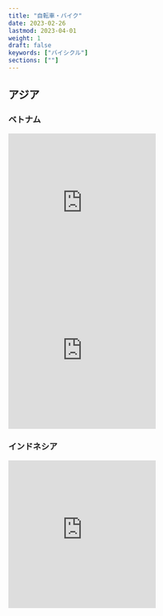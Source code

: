 ```yaml
---
title: "自転車・バイク"
date: 2023-02-26
lastmod: 2023-04-01
weight: 1
draft: false
keywords: ["バイシクル"]
sections: [""]
---
```


## アジア
### ベトナム
<div class="googlemap-if">
<iframe src="https://www.google.com/maps/embed?pb=!4v1677407812136!6m8!1m7!1sCAoSLEFGMVFpcE1aLUNPNFJHUjlIbFFkTmM4Tm05em81dUJmQmtzem9GLVJIV2RI!2m2!1d10.79318965689173!2d106.6342072589201!3f322.74787491500365!4f-6.923294564058494!5f2.8774046306127454" width="295" height="295" style="border:0;" allowfullscreen="" loading="lazy" referrerpolicy="no-referrer-when-downgrade"></iframe>

<iframe src="https://www.google.com/maps/embed?pb=!4v1677407873784!6m8!1m7!1sCAoSLEFGMVFpcFA4LXR1RkN5czNmNHFZWTJiNzNESmVjQmpqWkJidXdBWVdVN3NI!2m2!1d10.79324461623209!2d106.6338470249627!3f56.963365272626234!4f-13.199753982000075!5f2.5836500865936585" width="295" height="295" style="border:0;" allowfullscreen="" loading="lazy" referrerpolicy="no-referrer-when-downgrade"></iframe>
</div>

### インドネシア
<div class="googlemap-if">
<iframe src="https://www.google.com/maps/embed?pb=!4v1677408257943!6m8!1m7!1sMQfOu5uKMfcNHMu_umMjhw!2m2!1d-5.1429412705851!2d119.438844695948!3f34.97024776164753!4f-13.160618277039902!5f3.222883510939189" width="295" height="295" style="border:0;" allowfullscreen="" loading="lazy" referrerpolicy="no-referrer-when-downgrade"></iframe>
</div>


